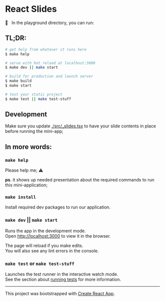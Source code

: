 # React Slides

🎡 &nbsp; In the playground directory, you can run:

## TL;DR:

```bash
# get help from whatever it runs here
$ make help

# serve with hot reload at localhost:3000
$ make dev || make start

# build for production and launch server
$ make build
$ make start

# test your static project
$ make test || make test-stuff
```

## Development

Make sure you update [./src/_slides.tsx](./src/_slides.tsx) to have your slide contents in place before running the mini-app;

## In more words:

### `make help`

Please help me; ⚠️

**ps**. it shows up needed presentation about the required commands to run this mini-application;

### `make install`

Install required dev packages to run our application.

### `make dev` || `make start`

Runs the app in the development mode.<br />
Open [http://localhost:3000](http://localhost:3000) to view it in the browser.

The page will reload if you make edits.<br />
You will also see any lint errors in the console.

### `make test` or `make test-stuff`

Launches the test runner in the interactive watch mode.<br />
See the section about [running tests](https://facebook.github.io/create-react-app/docs/running-tests) for more information.

___

This project was bootstrapped with [Create React App](https://github.com/facebook/create-react-app).
